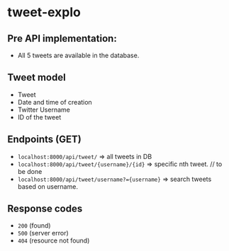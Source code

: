 # tweet-explo
## Pre API implementation:
- All 5 tweets are available in the database.


## Tweet model
- Tweet
- Date and time of creation
- Twitter Username
- ID of the tweet

## Endpoints (GET)
- `localhost:8000/api/tweet/` => all tweets in DB
- `localhost:8000/api/tweet/{username}/{id}` => specific nth tweet. // to be done
- `localhost:8000/api/tweet/username?={username}` => search tweets based on username.

## Response codes
- `200` (found)
- `500` (server error)
- `404` (resource not found)






 
